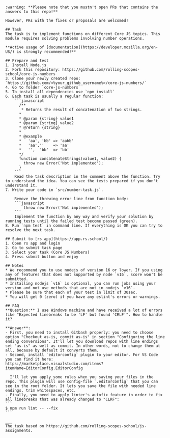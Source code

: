 ``````````````````````# Core JS numbers

:warning: **Please note that you mustn't open PRs that contains the answers to this repo!**

However, PRs with the fixes or proposals are welcomed!

## Task
The task is to implement functions on different Core JS topics. This module requires solving problems involving number operations.

**Active usage of [documentation](https://developer.mozilla.org/en-US/) is strongly recommended!**

## Prepare and test
1. Install Node.js
2. Fork this repository: https://github.com/rolling-scopes-school/core-js-numbers
3. Clone your newly created repo: `https://github.com/<%your_github_username%>/core-js-numbers/`
4. Go to folder `core-js-numbers`
5. To install all dependencies use `npm install`
6. Each task is usually a regular function:
    ```javascript
      /**
       * Returns the result of concatenation of two strings.
      *
      * @param {string} value1
      * @param {string} value2
      * @return {string}
      *
      * @example
      *   'aa', 'bb' => 'aabb'
      *   'aa',''    => 'aa'
      *   '',  'bb'  => 'bb'
      */
      function concatenateStrings(value1, value2) {
        throw new Error('Not implemented');
      }
    ```
    Read the task description in the comment above the function. Try to understand the idea. You can see the tests prepared if you don't understand it.
7. Write your code in `src/number-task.js`.

    Remove the throwing error line from function body:
    ```javascript
        throw new Error('Not implemented'); 
    ```
    Implement the function by any way and verify your solution by running tests until the failed test become passed (green).
8. Run `npm test` in command line. If everything is OK you can try to resolve the next task.

## Submit to [rs app](https://app.rs.school/)
1. Open rs app and login
2. Go to submit task page
3. Select your task (Core JS Numbers)
4. Press submit button and enjoy

## Notes
* We recommend you to use nodejs of version 16 or lower. If you using any of features that does not supported by node `v16`, score won't be submitted.
* Installing nodejs `v16` is optional, you can run jobs using your version and not use methods that are not in nodejs `v16`.
* Please be sure that each of your test in limit of 30sec.
* You will get 0 (zero) if you have any eslint's errors or warnings.

## FAQ
**Question:** I use Windows machine and have received a lot of errors like "Expected linebreaks to be 'LF' but found 'CRLF'". How to handle it?

**Answer**:
- First, you need to install Gitbash properly: you need to choose option "Checkout as-is, commit as-is" in section "Configuring the line ending conversions". It'll let you download repos with line endings set "as-is" as well as commit. In other words, not to change them at all, because by default it converts them.
- Second, install `editorconfig` plugin to your editor. For VS Code you can find it here:
https://marketplace.visualstudio.com/items?itemName=EditorConfig.EditorConfig

  I'll let you apply some rules when you saving your files in the repo. This plugin will use config-file `.editorconfig` that you can see in the root folder. It lets you save the file with needed line endings, trim whitespaces, etc.
- Finally, you need to apply linter's autofix feature in order to fix all linebreaks that was already changed to "CLRF":
```
$ npm run lint -- --fix
``` 

___
The task based on https://github.com/rolling-scopes-school/js-assignments.
